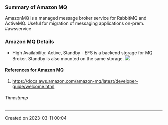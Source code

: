 ### Summary of Amazon MQ
AmazonMQ is a managed message broker service for RabbitMQ and ActiveMQ. Useful for migration of messaging applications on-prem. #awsservice  
### Amazon MQ Details
- High Availability: Active, Standby - EFS is a backend storage for MQ Broker. Standby is also mounted on the same storage.
![](Pasted%20image%2020230311000915.png)

#### References for Amazon MQ
1. https://docs.aws.amazon.com/amazon-mq/latest/developer-guide/welcome.html
###### Timestamp
---
Created on 2023-03-11 00:04